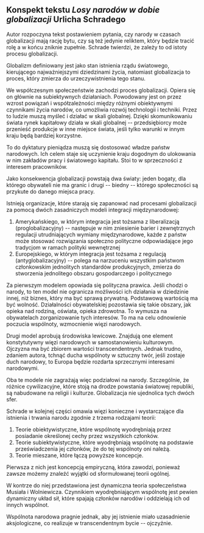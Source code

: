 ## Konspekt tekstu *Losy narodów w dobie globalizacji* Urlicha Schradego

Autor rozpoczyna tekst postawieniem pytania, czy narody w czasach globalizacji 
mają rację bytu, czy są też jedynie reliktem, który będzie tracić rolę a w końcu 
zniknie zupełnie. Schrade twierdzi, że zależy to od istoty procesu globalizacji.

Globalizm definiowany jest jako stan istnienia rządu światowego, kierującego 
najważniejszymi dziedzinami życia, natomiast globalizacja to proces, który 
zmierza do urzeczywistnienia tego stanu.

We współczesnym społeczeństwie zachodzi proces globalizacji. Opiera się on 
głównie na subiektywnych działaniach. Powodowany jest on przez wzrost powiązań 
i współzależności między różnymi obiektywnymi czynnikami życia narodów, co 
umożliwia rozwój technologii i techniki. Przez to ludzie muszą myśleć i działać 
w skali globalnej. Dzięki skomunikowaniu świata rynek kapitałowy działa w skali 
globalnej -- przedsiębiorcy może przenieść produkcje w inne miejsce świata, 
jeśli tylko warunki w innym kraju będą bardziej korzystne.

To do dyktatury pieniądza muszą się dostosować władze państw narodowych. Ich 
celem staje się uczynienie kraju dogodnym do ulokowania w nim zakładów pracy 
i światowego kapitału. Stoi to w sprzeczności z interesem pracowników.

Jako konsekwencja globalizacji powstają dwa światy: jeden bogaty, dla którego 
obywateli nie ma granic i drugi -- biedny -- którego społeczności są przykute do 
danego miejsca pracy.

Istnieją organizacje, które starają się zapanować nad procesami globalizacji za 
pomocą dwóch zasadniczych modeli integracji międzynarodowej:

1. Amerykańskiego, w którym integracja jest tożsama z liberalizacją 
(proglobalizacyjny) -- następuje w nim zniesienie barier i zewnętrznych 
regulacji utrudniających wymiany międzynarodowe, każde z państw może stosować 
rozwiązania społeczno polityczne odpowiadające jego tradycjom w ramach polityki 
wewnętrznej
2. Europejskiego, w którym integracja jest tożsama z regulacją 
(antyglobalizacyjny) -- polega na narzuceniu wszystkim państwom członkowskim 
jednolitych standardów produkcyjnych, zmierza do stworzenia jednolitego obszaru 
gospodarczego i politycznego

Za pierwszym modelem opowiada się polityczna prawica. Jeśli chodzi o narody, to 
ten model nie ogranicza możliwości ich działania w dziedzinie innej, niż biznes, 
który ma być sprawą prywatną. Podstawową wartością ma być wolność. Działalności 
obywatelskiej pozostawia się takie obszary, jak opieka nad rodziną, oświata, 
opieka zdrowotna. To wymusza na obywatelach zorganizowanie tych interesów. To ma 
na celu odnowienie poczucia wspólnoty, wzmocnienie więzi narodowych.

Drugi model aprobują środowiska lewicowe. Znajdują one element konstytutywny 
więzi narodowych w samostanowieniu kulturowym. Ojczyzna ma być zbiorem wartości 
transcendentnych. Jednak trudno, zdaniem autora, tchnąć ducha wspólnoty 
w sztuczny twór, jeśli zostaje duch narodowy, to Europa będzie rozdarta 
sprzecznymi interesami narodowymi.

Oba te modele nie zagrażają więc podziałowi na narody. Szczególnie, że różnice 
cywilizacyjne, które stoją na drodze powstania światowej republiki, są 
nabudowane na religii i kulturze. Globalizacja nie ujednolica tych dwóch sfer.

Schrade w kolejnej części omawia więzi konieczne i wystarczające dla istnienia 
i trwania narodu zgodnie z trzema rodzajami teorii:

1. Teorie obiektywistyczne, które wspólnotę wyodrębniają przez posiadanie 
określonej cechy przez wszystkich członków.
2. Teorie subiektywistyczne, które wyodrębniają wspólnotę na podstawie 
przeświadczenia jej członków, że do tej wspólnoty oni należą.
3. Teorie mieszane, które łączą powyższe koncepcje.

Pierwsza z nich jest koncepcją empiryczną, która zawodzi, ponieważ zawsze możemy 
znaleźć wyjątki od sformułowanej teorii ogólnej.

W kontrze do niej przedstawiona jest dynamiczna teoria społeczeństwa Musiała 
i Wolniewicza. Czynnikiem wyodrębniającym wspólnotę jest pewien dynamiczny układ 
sił, które spajają członków narodów i oddzielają ich od innych wspólnot.

Wspólnota narodowa pragnie jednak, aby jej istnienie miało uzasadnienie 
aksjologiczne, co realizuje w transcendentnym bycie -- ojczyźnie.

